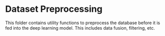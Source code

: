 # Dataset Preprocessing

This folder contains utility functions to preprocess the database before it is fed into the deep learning model. 
This includes data fusion, filtering, etc.